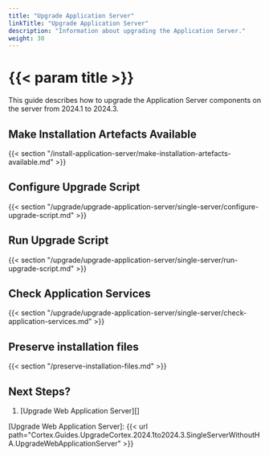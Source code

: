 ```yaml
---
title: "Upgrade Application Server"
linkTitle: "Upgrade Application Server"
description: "Information about upgrading the Application Server."
weight: 30
---
```


# {{< param title >}}

This guide describes how to upgrade the Application Server components on the server from 2024.1 to 2024.3.

## Make Installation Artefacts Available

{{< section "/install-application-server/make-installation-artefacts-available.md" >}}

## Configure Upgrade Script

{{< section "/upgrade/upgrade-application-server/single-server/configure-upgrade-script.md" >}}

## Run Upgrade Script

{{< section "/upgrade/upgrade-application-server/single-server/run-upgrade-script.md" >}}

## Check Application Services

{{< section "/upgrade/upgrade-application-server/single-server/check-application-services.md" >}}

## Preserve installation files

{{< section "/preserve-installation-files.md" >}}

## Next Steps?

1. [Upgrade Web Application Server][]

[Upgrade Web Application Server]: {{< url path="Cortex.Guides.UpgradeCortex.2024.1to2024.3.SingleServerWithoutHA.UpgradeWebApplicationServer" >}}

